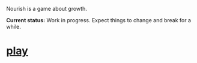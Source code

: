 Nourish is a game about growth.

**Current status:** Work in progress. Expect things to change and break for a while.

# [play](https://hiljusti.github.io/nourish/)

